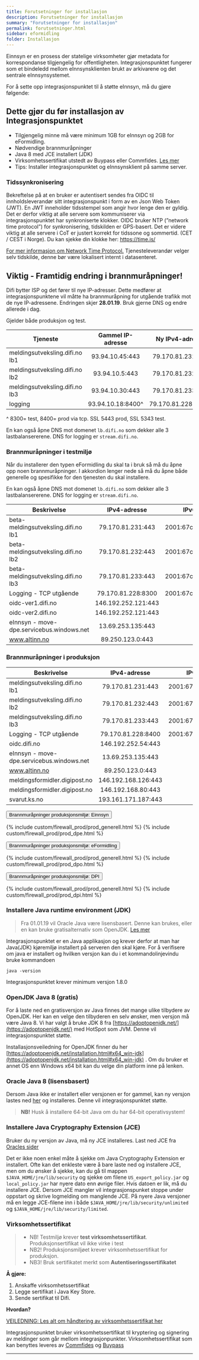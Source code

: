 ```yaml
---
title: Forutsetninger for installasjon
description: Forutsetninger for installasjon
summary: "Forutsetninger for installasjon"
permalink: forutsetninger.html
sidebar: eformidling
folder: Installasjon
---
```


Einnsyn er en prosess der statelige virksomheter gjør metadata for korrespondanse tilgjengelig for offentligheten. Integrasjonspunktet fungerer som et bindeledd mellom eInnsynsklienten brukt av arkivarene og det sentrale eInnsynsystemet.

For å sette opp integrasjonspunktet til å støtte eInnsyn, må du gjøre følgende: 


## Dette gjør du før installasjon av Integrasjonspunktet

+ Tilgjengelig minne må være minimum 1GB for eInnsyn og 2GB for eFormidling.
+ Nødvendige brannmuråpninger
+ Java 8 med JCE installert (JDK)
+ Virksomhetssertifikat utstedt av Buypass eller Commfides. [Les mer](http://difi.github.io/eformidling/virksomhetssertifikat.html)
+ Tips: Installer integrasjonspunktet og eInnsynsklient på samme server.

### Tidssynkronisering
Bekreftelse på at en bruker er autentisert sendes fra OIDC til innholdsleverandør sitt integrasjonspunkt i form av en Json Web Token (JWT). En JWT inneholder tidsstempel som angir hvor lenge den er gyldig. Det er derfor viktig at alle servere som kommuniserer via integrasjonspunktet har synkroniserte klokker. OIDC bruker NTP (”network time protocol”) for synkronisering, tidskilden er GPS-basert. Det er videre viktig at alle servere i CoT er justert korrekt for tidssone og sommertid. (CET / CEST i Norge). Du kan sjekke din klokke her: https://time.is/ 

[For mer informasjon om Network Time Protocol.](https://no.wikipedia.org/wiki/Network_Time_Protocol)
Tjenesteleverandør velger selv tidskilde, denne bør være lokalisert internt i datasenteret.

## Viktig - Framtidig endring i brannmuråpninger! 
Difi bytter ISP og det fører til nye IP-adresser. Dette medfører at integrasjonspunktene vil måtte ha brannmuråpning for utgående trafikk mot de nye IP-adressene. Endringen skjer **28.01.19**. Bruk gjerne DNS og endre allerede i dag.

Gjelder både produksjon og test.


|    Tjeneste     | Gammel IP-adresse  | Ny IPv4-adresse | Ny IPv6-adresse |
| ------------- |:-------------:| :-----:| :------:|
| meldingsutveksling.difi.no lb1 | 93.94.10.45:443 | 79.170.81.231:443 | 2001:67c:2d68:d1f1::1b:1 |
| meldingsutveksling.difi.no lb2 | 93.94.10.5:443 | 79.170.81.232:443 | 2001:67c:2d68:d1f1::1b:2 | 
| meldingsutveksling.difi.no lb3 | 93.94.10.30:443 | 79.170.81.233:443 | 2001:67c:2d68:d1f1::1b:3 | 
| logging | 93.94.10.18:8400^ | 79.170.81.228:8400^ | 2001:67c:2d68:d1f1::56:1  | 

^ 8300= test, 8400= prod via tcp. SSL 5443 prod, SSL 5343 test.

En kan også åpne DNS mot domenet ```lb.difi.no``` som dekker alle 3 lastbalansererene. DNS for logging er ```stream.difi.no```.

### Brannmuråpninger i testmiljø

Når du installerer den typen eFormidling du skal ta i bruk så må du åpne opp noen brannmuråpninger. I akkordion lenger nede så må du åpne både generelle og spesifikke for den tjenesten du skal installere.

En kan også åpne DNS mot domenet ```lb.difi.no``` som dekker alle 3 lastbalansererene. DNS for logging er ```stream.difi.no```.


|    Beskrivelse    | IPv4-adresse | IPv6-adresse | Tjeneste |
| ------------- |:-------------:| :-----:| :------:|
| beta-meldingsutveksling.difi.no lb1 | 79.170.81.231:443	 | 2001:67c:2d68:d1f1::1b:1 | Alle |
| beta-meldingsutveksling.difi.no lb2 | 79.170.81.232:443	 | 2001:67c:2d68:d1f1::1b:2 | Alle |
| beta-meldingsutveksling.difi.no lb3 | 79.170.81.233:443	 | 2001:67c:2d68:d1f1::1b:3 | Alle |
| Logging - TCP utgående | 	79.170.81.228:8300  | 2001:67c:2d68:d1f1::56:1 | Alle |
| oidc-ver1.difi.no | 146.192.252.121:443		 | - | Alle |
| oidc-ver2.difi.no | 146.192.252.121:443	 | - | Alle |
| eInnsyn - move-dpe.servicebus.windows.net	 | 13.69.253.135:443 | - | DPE | 
| www.altinn.no | 89.250.123.0:443 | - | DPO |


### Brannmuråpninger i produksjon

|    Beskrivelse    | IPv4-adresse | IPv6-adresse | Tjeneste |
| ------------- |:-------------:| :-----:| :------:|
| meldingsutveksling.difi.no lb1 | 79.170.81.231:443	 | 2001:67c:2d68:d1f1::1b:1 | Alle |
| meldingsutveksling.difi.no lb2 | 79.170.81.232:443	 | 2001:67c:2d68:d1f1::1b:2 | Alle |
| meldingsutveksling.difi.no lb3 | 79.170.81.233:443	 | 2001:67c:2d68:d1f1::1b:3 | Alle |
| Logging - TCP utgående | 	79.170.81.228:8400  | 2001:67c:2d68:d1f1::56:1 | Alle |
| oidc.difi.no | 146.192.252.54:443	 | - | Alle |
| eInnsyn - move-dpe.servicebus.windows.net	 | 13.69.253.135:443 | - | DPE | 
| www.altinn.no | 89.250.123.0:443 | - | DPO |
| meldingsformidler.digipost.no | 146.192.168.126:443 | -  | DPI |
| meldingsformidler.digipost.no | 146.192.168.80:443 | -  | DPI |
| svarut.ks.no | 193.161.171.187:443 | - | DPF |

<button data-toggle="collapse" data-target="#demo4">Brannmuråpninger produksjonsmiljø: Einnsyn</button>
<div id="demo4" class="collapse">
  {% include custom/firewall_prod/prod_generell.html %} 
  {% include custom/firewall_prod/prod_dpe.html %}
</div>

<button data-toggle="collapse" data-target="#demo5">Brannmuråpninger produksjonsmiljø: eFormidling</button>
<div id="demo5" class="collapse">
  {% include custom/firewall_prod/prod_generell.html %} 
  {% include custom/firewall_prod/prod_dpo.html %}
</div>

<button data-toggle="collapse" data-target="#demo6">Brannmuråpninger produksjonsmiljø: DPI</button>
<div id="demo6" class="collapse">
  {% include custom/firewall_prod/prod_generell.html %} 
  {% include custom/firewall_prod/prod_dpi.html %}
</div>

### Installere Java runtime environment (JDK)

> Fra 01.01.19 vil Oracle Java være lisensbasert. Denne kan brukes, eller en kan bruke gratisalternativ som OpenJDK. [Les mer](https://www.oracle.com/corporate/pressrelease/java-se-subscription-offering-062118.html)

Integrasjonspunktet er en Java applikasjon og krever derfor at man har Java(JDK) kjøremiljø installert på serveren den skal kjøre.
For å verifisere om java er installert og hvilken versjon kan du i et kommandolinjevindu bruke kommandoen

```
java -version
```

Integrasjonspunktet krever minimum versjon 1.8.0

### OpenJDK Java 8 (gratis)
For å laste ned en gratisversjon av Java finnes det mange ulike tilbydere av OpenJDK. Her kan en velge den tilbyderen en selv ønsker, men versjon må være Java 8. Vi har valgt å bruke JDK 8 fra [https://adoptopenjdk.net/](https://adoptopenjdk.net/) med HotSpot som JVM. Denne vil integrasjonspunktet støtte. 

Installasjonsveiledning for OpenJDK finner du her [https://adoptopenjdk.net/installation.html#x64_win-jdk](https://adoptopenjdk.net/installation.html#x64_win-jdk) . Om du bruker et annet OS enn Windows x64 bit kan du velge din platform inne på lenken.

### Oracle Java 8 (lisensbasert)
Dersom Java ikke er installert eller versjonen er for gammel, kan ny versjon lastes ned [her](http://www.oracle.com/technetwork/java/javase/downloads/jdk8-downloads-2133151.html) og installeres. Denne vil integrasjonspunktet støtte.

> **NB!** Husk å installere 64-bit Java om du har 64-bit operativsystem! 

### Installere Java Cryptography Extension (JCE)

Bruker du ny versjon av Java, må ny JCE installeres. Last ned JCE fra [Oracles sider](http://www.oracle.com/technetwork/java/javase/downloads/jce8-download-2133166.html)

Det er ikke noen enkel måte å sjekke om Java Cryptography Extension er installert. Ofte kan det enkleste være å bare laste ned og installere JCE, men om du ønsker å sjekke, kan du gå til mappen ```$JAVA_HOME/jre/lib/security``` og sjekke om filene ```US_export_policy.jar``` og ```local_policy.jar``` har nyere dato enn øvrige filer. Hvis datoen er lik, må du installere JCE.
Dersom JCE mangler vil integrasjonspunket stoppe under oppstart og skrive logmelding om manglende JCE. På nyere Java versjoner må en legge JCE-filene inn i både ```$JAVA_HOME/jre/lib/security/unlimited ``` og ```$JAVA_HOME/jre/lib/security/limited```.

### Virksomhetssertifikat

> * NB! Testmiljø krever **test virksomhetssertifikat**. Produksjonsertifikat vil ikke virke i test
> * NB2! Produksjonsmiljøet krever virksomhetssertifikat for produksjon. 
> * NB3! Bruk sertifikatet merkt som **Autentiseringssertifikatet**

**Å gjøre:**
1. Anskaffe virksomhetssertifikat
2. Legge sertifikat i Java Key Store.
3. Sende sertifikat til Difi.

**Hvordan?**

[VEILEDNING: Les alt om håndtering av virksomhetssertifikat her](http://difi.github.io/eformidling/virksomhetssertifikat.html)

Integrasjonspunktet bruker virksomhetssertifikat til kryptering og signering av meldinger som går mellom integrasjonpunkter.
Virksomhetssertifikat som kan benyttes leveres av [Commfides](https://www.commfides.com/e-ID/Bestill-Commfides-Virksomhetssertifikat.html) og [Buypass](http://www.buypass.no/bedrift/produkter-og-tjenester/buypass-virksomhetssertifikat)

***
